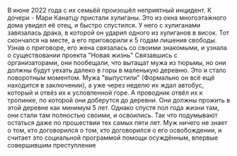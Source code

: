 В июне 2022 года с их семьёй произошёл неприятный инцидент. 
К дочери - Мари Канатцу пристали хулиганы. Это из окна многоэтажного дома увидел её отец, и быстро спустился. У него с хулиганами завязалась драка, в которой он ударил одного из хулиганов в висок. 
Тот скончался на месте, а его приговорили к 5 годам лишения свободы. 
Узнав о приговоре, его жена связалась со своими знакомыми, и узнала о существовании проекта "Новая жизнь"
Связавшись с организаторами, они пообещали, что вытащат мужа из тюрьмы, но они должны будут уехать далеко в горы в маленькую деревню. Это и стало поворотным моментом. Мужа "выпустили" (Формально он всё ещё находится в заключении), а уже через неделю их ждал автобус, который и отвёз их к условленной горе. А проводник отвёл их к тропинке, по которой они доберутся до деревни. Они должны прожить в этой деревне как минимум 5 лет. 
Однако спустя пол года жизни там, они стали там полностью своими, и освоились. Так что подумывают остаться даже по прошествии тех самых пяти лет. 
Муж ничего не знает о том, кто договорился о том, кто договорился о его освобождении, и считает это социальной программой помощи осуждённым, впервые совершившим преступление